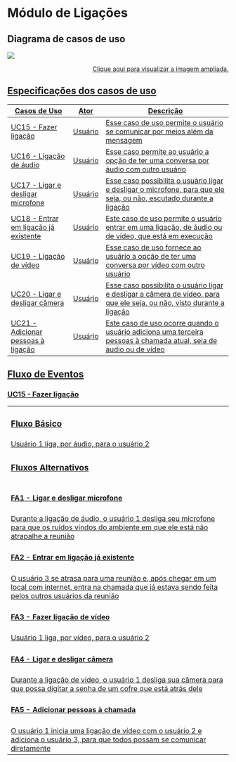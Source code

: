 # Módulo de Ligações

## Diagrama de casos de uso

<img src="docs/assets/img/modeling/uc_diagrams/UserCasesDiagram_Wire_Ligacoes.png">

<p align="right">
<a href="https://user-images.githubusercontent.com/42645264/66132038-d323bd00-e5ca-11e9-82ab-722b13f2dc8c.png"> Clique aqui para visualizar a imagem ampliada.
</p>

## Especificações dos casos de uso

|Casos de Uso|Ator|Descrição|
|---|---|------|
|UC15 - Fazer ligação| Usuário | Esse caso de uso permite o usuário se comunicar por meios além da mensagem|
|UC16 - Ligação de áudio| Usuário | Esse caso permite ao usuário a opção de ter uma conversa por áudio com outro usuário|
|UC17 - Ligar e desligar microfone| Usuário | Esse caso possibilita o usuário ligar e desligar o microfone, para que ele seja, ou não, escutado durante a ligação|
|UC18 - Entrar em ligação já existente| Usuário | Este caso de uso permite o usuário entrar em uma ligação, de áudio ou de vídeo, que está em execução|
|UC19 - Ligação de vídeo| Usuário | Esse caso de uso fornece ao usuário a opção de ter uma conversa por vídeo com outro usuário|
|UC20 - Ligar e desligar câmera| Usuário | Esse caso possibilita o usuário ligar e desligar a câmera de vídeo, para que ele seja, ou não, visto durante a ligação|
|UC21 - Adicionar pessoas à ligação| Usuário | Este caso de uso ocorre quando o usuário adiciona uma terceira pessoas à chamada atual, seja de áudio ou de vídeo|

## Fluxo de Eventos

### **UC15 - Fazer ligação**
| |
| - |
| <h3> Fluxo Básico </h3> |
| Usuário 1 liga, por áudio, para o usuário 2 |
| <h3> Fluxos Alternativos </h3> |
| <h4><b>  FA1 - Ligar e desligar microfone </b></h4> |
| Durante a ligação de áudio, o usuário 1 desliga seu microfone para que os ruídos vindos do ambiente em que ele está não atrapalhe a reunião |
| <h4><b>  FA2 - Entrar em ligação já existente </b></h4> |
| O usuário 3 se atrasa para uma reunião e, após chegar em um local com internet, entra na chamada que já estava sendo feita pelos outros usuários da reunião |
| <h4><b>  FA3 - Fazer ligação de vídeo </b></h4> |
| Usuário 1 liga, por vídeo, para o usuário 2 |
| <h4><b>  FA4 - Ligar e desligar câmera </b></h4> |
| Durante a ligação de vídeo, o usuário 1 desliga sua câmera para que possa digitar a senha de um cofre que está atrás dele |
| <h4><b>  FA5 - Adicionar pessoas à chamada </b></h4> |
| O usuário 1 inicia uma ligação de vídeo com o usuário 2 e adiciona o usuário 3, para que todos possam se comunicar diretamente |